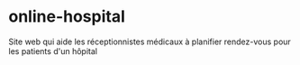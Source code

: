 # online-hospital
Site web qui aide les réceptionnistes médicaux à planifier rendez-vous pour les patients d'un hôpital
